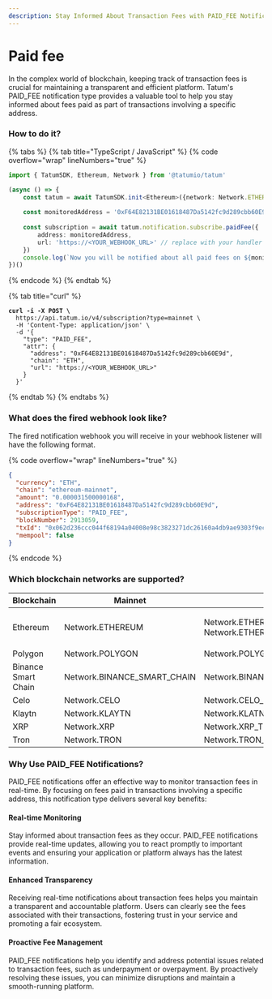 ```yaml
---
description: Stay Informed About Transaction Fees with PAID_FEE Notifications
---
```


# Paid fee

In the complex world of blockchain, keeping track of transaction fees is crucial for maintaining a transparent and efficient platform. Tatum's PAID\_FEE notification type provides a valuable tool to help you stay informed about fees paid as part of transactions involving a specific address.

### How to do it?

{% tabs %}
{% tab title="TypeScript / JavaScript" %}
{% code overflow="wrap" lineNumbers="true" %}
```typescript
import { TatumSDK, Ethereum, Network } from '@tatumio/tatum'

(async () => {
    const tatum = await TatumSDK.init<Ethereum>({network: Network.ETHEREUM})
    
    const monitoredAddress = '0xF64E82131BE01618487Da5142fc9d289cbb60E9d'
    
    const subscription = await tatum.notification.subscribe.paidFee({
        address: monitoredAddress,
        url: 'https://<YOUR_WEBHOOK_URL>' // replace with your handler URL
    })
    console.log(`Now you will be notified about all paid fees on ${monitoredAddress}`)
})()
```
{% endcode %}
{% endtab %}

{% tab title="curl" %}
<pre class="language-bash" data-overflow="wrap" data-line-numbers><code class="lang-bash"><strong>curl -i -X POST \
</strong>  https://api.tatum.io/v4/subscription?type=mainnet \
  -H 'Content-Type: application/json' \
  -d '{
    "type": "PAID_FEE",
    "attr": {
      "address": "0xF64E82131BE01618487Da5142fc9d289cbb60E9d",
      "chain": "ETH",
      "url": "https://&#x3C;YOUR_WEBHOOK_URL>"
    }
  }'
</code></pre>
{% endtab %}
{% endtabs %}

### What does the fired webhook look like?

The fired notification webhook you will receive in your webhook listener will have the following format.

{% code overflow="wrap" lineNumbers="true" %}
```json
{
  "currency": "ETH",
  "chain": "ethereum-mainnet",
  "amount": "0.000031500000168",
  "address": "0xF64E82131BE01618487Da5142fc9d289cbb60E9d",
  "subscriptionType": "PAID_FEE",
  "blockNumber": 2913059,
  "txId": "0x062d236ccc044f68194a04008e98c3823271dc26160a4db9ae9303f9ecfc7bf6",
  "mempool": false
}
```
{% endcode %}

### Which blockchain networks are supported?

| Blockchain          | Mainnet                       | Testnet                                                    |
| ------------------- | ----------------------------- | ---------------------------------------------------------- |
| Ethereum            | Network.ETHEREUM              | <p>Network.ETHEREUM_SEPOLIA<br>Network.ETHEREUM_GOERLI</p> |
| Polygon             | Network.POLYGON               | Network.POLYGON\_MUMBAI                                    |
| Binance Smart Chain | Network.BINANCE\_SMART\_CHAIN | Network.BINANCE\_SMART\_CHAIN\_TESTNET                     |
| Celo                | Network.CELO                  | Network.CELO\_ALFAJORES                                    |
| Klaytn              | Network.KLAYTN                | Network.KLATN\_BAOBAB                                      |
| XRP                 | Network.XRP                   | Network.XRP\_TESTNET                                       |
| Tron                | Network.TRON                  | Network.TRON\_SHASTA                                       |

### Why Use PAID\_FEE Notifications?

PAID\_FEE notifications offer an effective way to monitor transaction fees in real-time. By focusing on fees paid in transactions involving a specific address, this notification type delivers several key benefits:

#### Real-time Monitoring

Stay informed about transaction fees as they occur. PAID\_FEE notifications provide real-time updates, allowing you to react promptly to important events and ensuring your application or platform always has the latest information.

#### Enhanced Transparency

Receiving real-time notifications about transaction fees helps you maintain a transparent and accountable platform. Users can clearly see the fees associated with their transactions, fostering trust in your service and promoting a fair ecosystem.

#### Proactive Fee Management

PAID\_FEE notifications help you identify and address potential issues related to transaction fees, such as underpayment or overpayment. By proactively resolving these issues, you can minimize disruptions and maintain a smooth-running platform.

